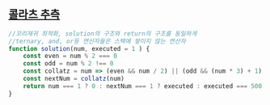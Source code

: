 ## <a href='https://school.programmers.co.kr/learn/courses/30/lessons/12943?language=javascript'>콜라츠 추측</a>

```javascript
//꼬리재귀 최적화, solution의 구조와 return의 구조를 동일하게
//ternary, and, or등 연산자들은 스택에 쌓이지 않는 연산자 
function solution(num, executed = 1 ) {
    const even = num % 2 === 0
    const odd = num % 2 !== 0
    const collatz = num => (even && num / 2) || (odd && (num * 3) + 1)
    const nextNum = collatz(num)
    return num === 1 ? 0 : nextNum === 1 ? executed : executed === 500 ? -1 : solution(nextNum, executed + 1)
}
```
